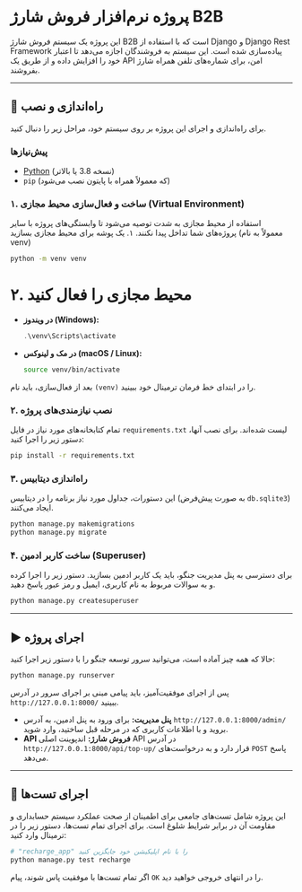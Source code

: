 # پروژه نرم‌افزار فروش شارژ B2B

این پروژه یک سیستم فروش شارژ B2B است که با استفاده از Django و Django Rest Framework پیاده‌سازی شده است. این سیستم به فروشندگان اجازه می‌دهد تا اعتبار خود را افزایش داده و از طریق یک API امن، برای شماره‌های تلفن همراه شارژ بفروشند.

-----

## 🚀 راه‌اندازی و نصب

برای راه‌اندازی و اجرای این پروژه بر روی سیستم خود، مراحل زیر را دنبال کنید.

### پیش‌نیازها

  - [Python](https://www.python.org/downloads/) (نسخه 3.8 یا بالاتر)
  - `pip` (که معمولاً همراه با پایتون نصب می‌شود)

### ۱. ساخت و فعال‌سازی محیط مجازی (Virtual Environment)

استفاده از محیط مجازی به شدت توصیه می‌شود تا وابستگی‌های پروژه با سایر پروژه‌های شما تداخل پیدا نکنند.
 ۱. یک پوشه برای محیط مجازی بسازید (معمولاً به نام venv)
 
```bash
python -m venv venv
```
# ۲. محیط مجازی را فعال کنید

  - **در ویندوز (Windows):**

    ```powershell
    .\venv\Scripts\activate
    ```

  - **در مک و لینوکس (macOS / Linux):**

    ```bash
    source venv/bin/activate
    ```

بعد از فعال‌سازی، باید نام `(venv)` را در ابتدای خط فرمان ترمینال خود ببینید.

### ۲. نصب نیازمندی‌های پروژه

تمام کتابخانه‌های مورد نیاز در فایل `requirements.txt` لیست شده‌اند. برای نصب آنها، دستور زیر را اجرا کنید:

```bash
pip install -r requirements.txt
```

### ۳. راه‌اندازی دیتابیس

این دستورات، جداول مورد نیاز برنامه را در دیتابیس (به صورت پیش‌فرض `db.sqlite3`) ایجاد می‌کنند.

```bash
python manage.py makemigrations
python manage.py migrate
```

### ۴. ساخت کاربر ادمین (Superuser)

برای دسترسی به پنل مدیریت جنگو، باید یک کاربر ادمین بسازید. دستور زیر را اجرا کرده و به سوالات مربوط به نام کاربری، ایمیل و رمز عبور پاسخ دهید.

```bash
python manage.py createsuperuser
```

-----

## ▶️ اجرای پروژه

حالا که همه چیز آماده است، می‌توانید سرور توسعه جنگو را با دستور زیر اجرا کنید:

```bash
python manage.py runserver
```

پس از اجرای موفقیت‌آمیز، باید پیامی مبنی بر اجرای سرور در آدرس `http://127.0.0.1:8000/` ببینید.

  - **پنل مدیریت:** برای ورود به پنل ادمین، به آدرس `http://127.0.0.1:8000/admin/` بروید و با اطلاعات کاربری که در مرحله قبل ساختید، وارد شوید.
  - **API فروش شارژ:** اندپوینت اصلی API در آدرس `http://127.0.0.1:8000/api/top-up/` قرار دارد و به درخواست‌های `POST` پاسخ می‌دهد.

-----

## 🧪 اجرای تست‌ها

این پروژه شامل تست‌های جامعی برای اطمینان از صحت عملکرد سیستم حسابداری و مقاومت آن در برابر شرایط شلوغ است. برای اجرای تمام تست‌ها، دستور زیر را در ترمینال وارد کنید:

```bash
# "recharge_app" را با نام اپلیکیشن خود جایگزین کنید
python manage.py test recharge
```

اگر تمام تست‌ها با موفقیت پاس شوند، پیام `OK` را در انتهای خروجی خواهید دید.
